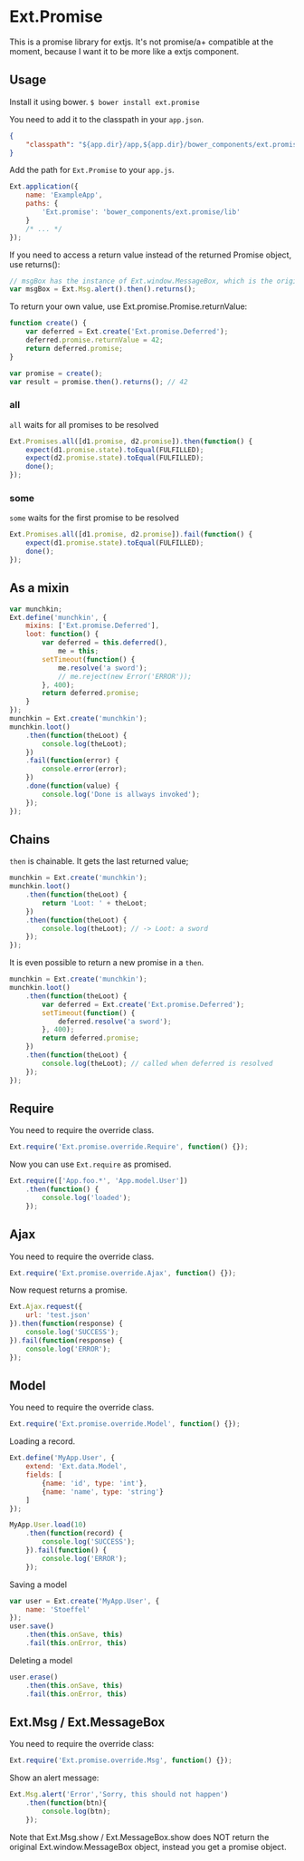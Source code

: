 Ext.Promise
===========

This is a promise library for extjs. It's not promise/a+ compatible at the moment, because I want it to be more like a extjs component.

Usage
-----

Install it using bower.
`$ bower install ext.promise`

You need to add it to the classpath in your `app.json`.

```json
{
    "classpath": "${app.dir}/app,${app.dir}/bower_components/ext.promise",
}
```

Add the path for `Ext.Promise` to your `app.js`.
```js
Ext.application({
    name: 'ExampleApp',
    paths: {
        'Ext.promise': 'bower_components/ext.promise/lib'
    }
    /* ... */
});
```

If you need to access a return value instead of the returned Promise object, use returns():

```js
// msgBox has the instance of Ext.window.MessageBox, which is the original value of Ext.Msg.alert.
var msgBox = Ext.Msg.alert().then().returns();
```

To return your own value, use Ext.promise.Promise.returnValue:

```js
function create() {
    var deferred = Ext.create('Ext.promise.Deferred');
    deferred.promise.returnValue = 42;
    return deferred.promise;    
}

var promise = create();
var result = promise.then().returns(); // 42
```

### all

`all` waits for all promises to be resolved

```js
Ext.Promises.all([d1.promise, d2.promise]).then(function() {
    expect(d1.promise.state).toEqual(FULFILLED);
    expect(d2.promise.state).toEqual(FULFILLED);
    done();
});
```

### some

`some` waits for the first promise to be resolved

```js
Ext.Promises.all([d1.promise, d2.promise]).fail(function() {
    expect(d1.promise.state).toEqual(FULFILLED);
    done();
});
```


As a mixin
----------
```js
var munchkin;
Ext.define('munchkin', {
    mixins: ['Ext.promise.Deferred'],
    loot: function() {
        var deferred = this.deferred(),
            me = this;
        setTimeout(function() {
            me.resolve('a sword');
            // me.reject(new Error('ERROR'));
        }, 400);
        return deferred.promise;
    }
});
munchkin = Ext.create('munchkin');
munchkin.loot()
    .then(function(theLoot) {
        console.log(theLoot);
    })
    .fail(function(error) {
        console.error(error);
    })
    .done(function(value) {
        console.log('Done is allways invoked');
    });
});
```

Chains
------
`then` is chainable. It gets the last returned value;

```js
munchkin = Ext.create('munchkin');
munchkin.loot()
    .then(function(theLoot) {
        return 'Loot: ' + theLoot;
    })
    .then(function(theLoot) {
        console.log(theLoot); // -> Loot: a sword
    });
});
```

It is even possible to return a new promise in a `then`.

```js
munchkin = Ext.create('munchkin');
munchkin.loot()
    .then(function(theLoot) {
        var deferred = Ext.create('Ext.promise.Deferred');
        setTimeout(function() {
            deferred.resolve('a sword');
        }, 400);
        return deferred.promise;
    })
    .then(function(theLoot) {
        console.log(theLoot); // called when deferred is resolved
    });
});
```

Require
-------
You need to require the override class.

```js
Ext.require('Ext.promise.override.Require', function() {});
```

Now you can use `Ext.require` as promised.

```js
Ext.require(['App.foo.*', 'App.model.User'])
    .then(function() {
        console.log('loaded');
    });
```

Ajax
----
You need to require the override class.

```js
Ext.require('Ext.promise.override.Ajax', function() {});
```

Now request returns a promise.

```js
Ext.Ajax.request({
    url: 'test.json'
}).then(function(response) {
    console.log('SUCCESS');
}).fail(function(response) {
    console.log('ERROR');
});
```

Model
-----

You need to require the override class.

```js
Ext.require('Ext.promise.override.Model', function() {});
```

Loading a record.

```js
Ext.define('MyApp.User', {
    extend: 'Ext.data.Model',
    fields: [
        {name: 'id', type: 'int'},
        {name: 'name', type: 'string'}
    ]
});

MyApp.User.load(10)
    .then(function(record) {
        console.log('SUCCESS');
    }).fail(function() {
        console.log('ERROR');
    });
```

Saving a model

```js
var user = Ext.create('MyApp.User', {
    name: 'Stoeffel'
});
user.save()
    .then(this.onSave, this)
    .fail(this.onError, this)
```

Deleting a model

```js
user.erase()
    .then(this.onSave, this)
    .fail(this.onError, this)
```


Ext.Msg / Ext.MessageBox
------------------------

You need to require the override class:

```js
Ext.require('Ext.promise.override.Msg', function() {});
```

Show an alert message:

```js
Ext.Msg.alert('Error','Sorry, this should not happen')
    .then(function(btn){
        console.log(btn);
    });
```

Note that Ext.Msg.show / Ext.MessageBox.show does NOT return the original Ext.window.MessageBox object, instead you get a promise object.
